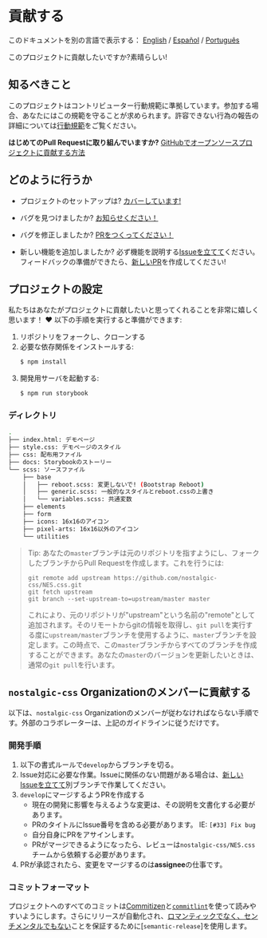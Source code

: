 # 貢献する

このドキュメントを別の言語で表示する：
[English](CONTRIBUTING.md) / [Español](.github/CONTRIBUTING-es.md) / [Português](.github/CONTRIBUTING-pt-BR.md)

このプロジェクトに貢献したいですか?素晴らしい!

## 知るべきこと

このプロジェクトはコントリビューター行動規範に準拠しています。参加する場合、あなたにはこの規範を守ることが求められます。許容できない行為の報告の詳細については[行動規範][code-of-conduct]をご覧ください。

**はじめてのPull Requestに取り組んでいますか?**
[GitHubでオープンソースプロジェクトに貢献する方法][egghead]

## どのように行うか

* プロジェクトのセットアップは?
  [カバーしています!](#project-setup)

* バグを見つけましたか?
  [お知らせください！][new-issue]

* バグを修正しましたか?
  [PRをつくってください！][new-pr]

* 新しい機能を追加しましたか?
  必ず機能を説明する[Issueを立てて][new-issue]ください。フィードバックの準備ができたら、[新しいPR][new-pr]を作成してください!

## プロジェクトの設定

私たちはあなたがプロジェクトに貢献したいと思ってくれることを非常に嬉しく思います！ :heart: 以下の手順を実行すると準備ができます:

1. リポジトリをフォークし、クローンする
2. 必要な依存関係をインストールする:
    ```sh
    $ npm install
    ```
3. 開発用サーバを起動する:
    ```sh
    $ npm run storybook
    ```

### ディレクトリ
```sh
.
├── index.html: デモページ
├── style.css: デモページのスタイル
├── css: 配布用ファイル
├── docs: Storybookのストーリー
└── scss: ソースファイル
    ├── base
    │   ├── reboot.scss: 変更しないで! (Bootstrap Reboot)
    │   ├── generic.scss: 一般的なスタイルとreboot.cssの上書き
    │   └── variables.scss: 共通変数
    ├── elements
    ├── form
    ├── icons: 16x16のアイコン
    ├── pixel-arts: 16x16以外のアイコン
    └── utilities
```

> Tip: あなたの`master`ブランチは元のリポジトリを指すようにし、フォークしたブランチからPull Requestを作成します。これを行うには:
>
> ```
> git remote add upstream https://github.com/nostalgic-css/NES.css.git
> git fetch upstream
> git branch --set-upstream-to=upstream/master master
> ```
>
> これにより、元のリポジトリが"upstream"という名前の"remote"として追加されます。そのリモートからgitの情報を取得し、`git pull`を実行する度に`upstream/master`ブランチを使用するように、`master`ブランチを設定します。この時点で、この`master`ブランチからすべてのブランチを作成することができます。あなたの`master`のバージョンを更新したいときは、通常の`git pull`を行います。

## `nostalgic-css` Organizationのメンバーに貢献する

以下は、`nostalgic-css` Organizationのメンバーが従わなければならない手順です。外部のコラボレーターは、上記のガイドラインに従うだけです。

### 開発手順

1. 以下の書式ルールで`develop`からブランチを切る。
2. Issue対応に必要な作業。Issueに関係のない問題がある場合は、[新しいIssueを立てて][new-issue]別ブランチで作業してください。
3. `develop`にマージするようPRを作成する
    * 現在の開発に影響を与えるような変更は、その説明を文書化する必要があります。
    * PRのタイトルにIssue番号を含める必要があります。 IE: `[#33] Fix bug`
    * 自分自身にPRをアサインします。
    * PRがマージできるようになったら、レビューは`nostalgic-css/NES.css`チームから依頼する必要があります。
4. PRが承認されたら、変更をマージするのは**assignee**の仕事です。

### コミットフォーマット

プロジェクトへのすべてのコミットは[Commitizen][commitizen]と[`commitlint`][commitlint]を使って読みやすいようにします。さらにリリースが自動化され、[ロマンティックでなく、センチメンタルでもない][sentimental-versioning]ことを保証するために[`semantic-release`]を使用します。





[code-of-conduct]: https://github.com/nostalgic-css/NES.css/blob/master/CODE_OF_CONDUCT.md
[commitizen]: https://github.com/commitizen/cz-cli
[commitlint]: [https://github.com/marionebl/commitlint]
[egghead]: https://egghead.io/series/how-to-contribute-to-an-open-source-project-on-github
[new-issue]: https://github.com/nostalgic-css/NES.css/issues/new
[new-pr]: https://github.com/nostalgic-css/NES.css/compare/develop...develop
[semantic-release]: https://github.com/semantic-release/semantic-release
[sentimental-versioning]: http://sentimentalversioning.org/
